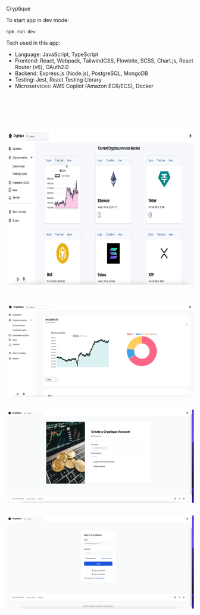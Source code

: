 Cryptique

To start app in dev mode:
```
npm run dev
```


Tech used in this app:
- Language: JavaScript, TypeScript
- Frontend: React, Webpack, TailwindCSS, Flowbite, SCSS, Chart.js, React Router (v6), OAuth2.0
- Backend: Express.js (Node.js), PostgreSQL, MongoDB
- Testing: Jest, React Testing Library 
- Microservices: AWS Copilot (Amazon ECR/ECS), Docker


<br><br>

<br><br>
<div align="center">
  <img src="./src/client/assets/readme/cryptos.gif" width="829" height="415">
</div>


<br><br>
![alt text](./src/client/assets/readme/dashboard.png)
<br><br>


![alt text](./src/client/assets/readme/signup.png)
<br><br>

![alt text](./src/client/assets/readme/login.png)
<br><br>
